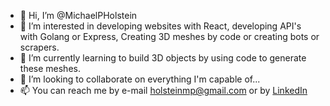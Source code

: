- 👋 Hi, I’m @MichaelPHolstein
- 👀 I’m interested in developing websites with React, developing API's with Golang or Express, Creating 3D meshes by code or creating bots or scrapers.
- 🌱 I’m currently learning to build 3D objects by using code to generate these meshes.
- 💞️ I’m looking to collaborate on everything I'm capable of...
- 📫 You can reach me by e-mail holsteinmp@gmail.com or by [LinkedIn](https://www.linkedin.com/in/michael-holstein/)

<!---
MichaelPHolstein/MichaelPHolstein is a ✨ special ✨ repository because its `README.md` (this file) appears on your GitHub profile.
You can click the Preview link to take a look at your changes.
--->
